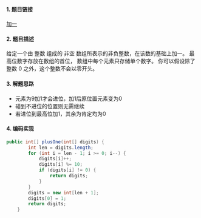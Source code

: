 

#### 1. 题目链接
[加一](https://leetcode-cn.com/problems/plus-one/)

#### 2. 题目描述
给定一个由 整数 组成的 非空 数组所表示的非负整数，在该数的基础上加一。
最高位数字存放在数组的首位， 数组中每个元素只存储单个数字。
你可以假设除了整数 0 之外，这个整数不会以零开头。

#### 3. 解题思路
* 元素为9加1才会进位，加1后原位置元素变为0
* 碰到不进位的位置则无需继续
* 若进位到最高位加1，其余为肯定均为0

#### 4. 编码实现
``` java
public int[] plusOne(int[] digits) {
        int len = digits.length;
        for (int i = len - 1; i >= 0; i--) {
            digits[i]++;
            digits[i] %= 10;
            if (digits[i] != 0) {
                return digits;
            }
        }
        digits = new int[len + 1];
        digits[0] = 1;
        return digits;
    } 
```
